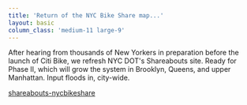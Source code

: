 ```yaml
---
title: 'Return of the NYC Bike Share map...'
layout: basic
column_class: 'medium-11 large-9'
---
```


After hearing from thousands of New Yorkers in preparation before the launch of Citi Bike, we refresh NYC DOT's Shareabouts site. Ready for Phase II, which will grow the system in Brooklyn, Queens, and upper Manhattan. Input floods in, city-wide. 

<a href="https://github.com/openplans/shareabouts-nycbikeshare/"><span class="octicon octicon-mark-github">shareabouts-nycbikeshare</span></a>


